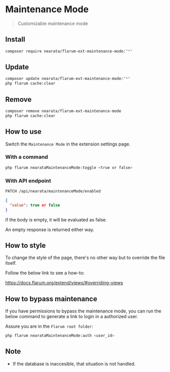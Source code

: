 # Maintenance Mode

> Customizable maintenance mode

## Install

```sh
composer require nearata/flarum-ext-maintenance-mode:"*"
```

## Update

```sh
composer update nearata/flarum-ext-maintenance-mode:"*"
php flarum cache:clear
```

## Remove

```sh
composer remove nearata/flarum-ext-maintenance-mode
php flarum cache:clear
```

## How to use

Switch the `Maintenance Mode` in the extension settings page.

### With a command

```bash
php flarum nearataMaintenanceMode:toggle <true or false>
```

### With API endpoint

```bash
PATCH /api/nearata/maintenanceMode/enabled
```

```json
{
  "value": true or false
}
```

if the body is empty, it will be evaluated as false.

An empty response is returned either way.

## How to style

To change the style of the page, there's no other way but to override the file itself.

Follow the below link to see a how-to:

https://docs.flarum.org/extend/views/#overriding-views

## How to bypass maintenance

If you have permissions to bypass the maintenance mode,
you can run the below command to generate a link to login
in a authorized user.

Assure you are in the `Flarum root folder`:

```bash
php flarum nearataMaintenanceMode:auth <user_id>
```

## Note

- If the database is inaccesible, that situation is not handled.
